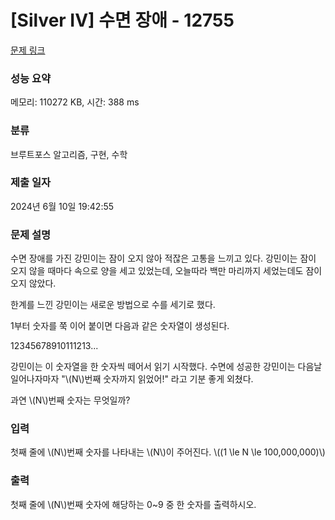 # [Silver IV] 수면 장애 - 12755 

[문제 링크](https://www.acmicpc.net/problem/12755) 

### 성능 요약

메모리: 110272 KB, 시간: 388 ms

### 분류

브루트포스 알고리즘, 구현, 수학

### 제출 일자

2024년 6월 10일 19:42:55

### 문제 설명

<p>수면 장애를 가진 강민이는 잠이 오지 않아 적잖은 고통을 느끼고 있다. 강민이는 잠이 오지 않을 때마다 속으로 양을 세고 있었는데, 오늘따라 백만 마리까지 세었는데도 잠이 오지 않았다.</p>

<p>한계를 느낀 강민이는 새로운 방법으로 수를 세기로 했다.</p>

<p>1부터 숫자를 쭉 이어 붙이면 다음과 같은 숫자열이 생성된다.</p>

<p>12345678910111213...</p>

<p>강민이는 이 숫자열을 한 숫자씩 떼어서 읽기 시작했다. 수면에 성공한 강민이는 다음날 일어나자마자 "\(N\)번째 숫자까지 읽었어!" 라고 기분 좋게 외쳤다.</p>

<p>과연 \(N\)번째 숫자는 무엇일까?</p>

### 입력 

 <p>첫째 줄에 \(N\)번째 숫자를 나타내는 \(N\)이 주어진다. \((1 \le N \le 100,000,000)\)</p>

### 출력 

 <p>첫째 줄에 \(N\)번째 숫자에 해당하는 0~9 중 한 숫자를 출력하시오.</p>

